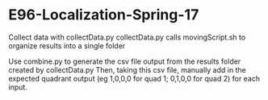 # E96-Localization-Spring-17

Collect data with collectData.py
collectData.py calls movingScript.sh to organize results into a single folder

Use combine.py to generate the csv file output from the results folder created by collectData.py
Then, taking this csv file, manually add in the expected quadrant output (eg 1,0,0,0 for quad 1; 0,1,0,0 for quad 2) for each input.
